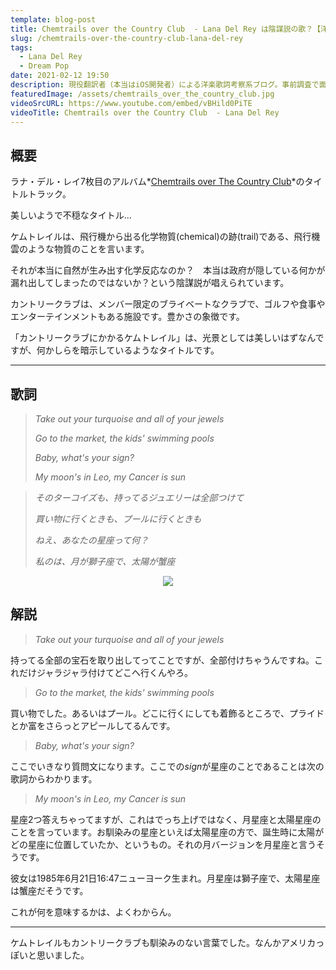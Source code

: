 ```yaml
---
template: blog-post
title: Chemtrails over the Country Club  - Lana Del Rey は陰謀説の歌？【洋楽歌詞解説 & 一部和訳】
slug: /chemtrails-over-the-country-club-lana-del-rey
tags:
  - Lana Del Rey
  - Dream Pop
date: 2021-02-12 19:50
description: 現役翻訳者（本当はiOS開発者）による洋楽歌詞考察系ブログ。事前調査で面白かったものや役に立ちそうな内容を記事にしています。自分のメモ的な役割です。英語学習にご活用いただければうれしいです！取り上げるジャンルはヒップホップが多くなるかもしれないですが、ロックやブルースを特に聴いてる人です。今回はラナ・デル・レイ『ケムトレイルズ・オーバー・ザ・カントリー・クラブ』を取り上げています。
featuredImage: /assets/chemtrails_over_the_country_club.jpg
videoSrcURL: https://www.youtube.com/embed/vBHild0PiTE
videoTitle: Chemtrails over the Country Club  - Lana Del Rey
---
```

## 概要

ラナ・デル・レイ7枚目のアルバム*[Chemtrails over The Country Club](https://amzn.to/3abiZTF)*のタイトルトラック。

美しいようで不穏なタイトル...

ケムトレイルは、飛行機から出る化学物質(chemical)の跡(trail)である、飛行機雲のような物質のことを言います。

それが本当に自然が生み出す化学反応なのか？　本当は政府が隠している何かが漏れ出してしまったのではないか？という陰謀説が唱えられています。

カントリークラブは、メンバー限定のブライベートなクラブで、ゴルフや食事やエンターテインメントもある施設です。豊かさの象徴です。

「カントリークラブにかかるケムトレイル」は、光景としては美しいはずなんですが、何かしらを暗示しているようなタイトルです。


- - -

## 歌詞

> *Take out your turquoise and all of your jewels*
>
> *Go to the market, the kids' swimming pools*
>
> *Baby, what's your sign?*
>
> *My moon's in Leo, my Cancer is sun*

> *そのターコイズも、持ってるジュエリーは全部つけて*
>
> *買い物に行くときも、プールに行くときも*
>
> *ねえ、あなたの星座って何？*
>
> *私のは、月が獅子座で、太陽が蟹座*

<div align="center">

<a href="https://www.amazon.co.jp/-/en/%E3%83%A9%E3%83%8A%E3%83%BB%E3%83%87%E3%83%AB%E3%83%BB%E3%83%AC%E3%82%A4/dp/B08QYYX4MP?crid=171L21TXM226K&dchild=1&keywords=chemtrails+over+the+country+club&qid=1613132239&s=dmusic&sprefix=chemtrails%2Cdigital-music%2C272&sr=1-1&linkCode=li2&tag=koolmusik-22&linkId=9c13514b273043fdfd9d264f3d21bc89&language=en_US&ref_=as_li_ss_il" target="_blank"><img border="0" src="//ws-fe.amazon-adsystem.com/widgets/q?_encoding=UTF8&ASIN=B08QYYX4MP&Format=_SL500_&ID=AsinImage&MarketPlace=JP&ServiceVersion=20070822&WS=1&tag=koolmusik-22&language=en_US" ></a><img src="https://ir-jp.amazon-adsystem.com/e/ir?t=koolmusik-22&language=en_US&l=li2&o=9&a=B08QYYX4MP" width="1" height="1" border="0" alt="" style="border:none !important; margin:0px !important;" />

</div>

## 解説

> *Take out your turquoise and all of your jewels*

持ってる全部の宝石を取り出してってことですが、全部付けちゃうんですね。これだけジャラジャラ付けてどこへ行くんやろ。

> *Go to the market, the kids' swimming pools*

買い物でした。あるいはプール。どこに行くにしても着飾るところで、プライドとか富をさらっとアピールしてるんです。

> *Baby, what's your sign?*

ここでいきなり質問文になります。ここでの*sign*が星座のことであることは次の歌詞からわかります。

> *My moon's in Leo, my Cancer is sun*

星座2つ答えちゃってますが、これはでっち上げではなく、月星座と太陽星座のことを言っています。お馴染みの星座といえば太陽星座の方で、誕生時に太陽がどの星座に位置していたか、というもの。それの月バージョンを月星座と言うそうです。

彼女は1985年6月21日16:47ニューヨーク生まれ。月星座は獅子座で、太陽星座は蟹座だそうです。

これが何を意味するかは、よくわからん。


- - -

ケムトレイルもカントリークラブも馴染みのない言葉でした。なんかアメリカっぽいと思いました。
